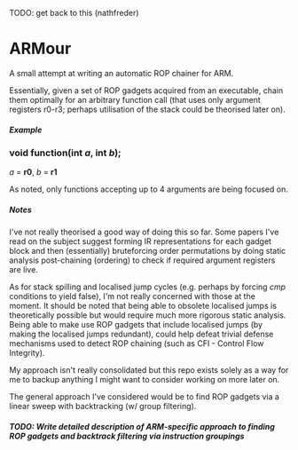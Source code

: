 
TODO: get back to this (nathfreder)

# ARMour
A small attempt at writing an automatic ROP chainer for ARM.

Essentially, given a set of ROP gadgets acquired from an executable, chain them optimally for an arbitrary function call (that uses only argument registers r0-r3; perhaps utilisation of the stack could be theorised later on).

##### Example
### void function(int _a_, int _b_);
_a_ = **r0**, _b_ = **r1**

As noted, only functions accepting up to 4 arguments are being focused on.

##### Notes
I've not really theorised a good way of doing this so far. 
Some papers I've read on the subject suggest forming IR representations for each gadget block and then (essentially) bruteforcing order permutations by doing static analysis post-chaining (ordering) to check if required argument registers are live.

As for stack spilling and localised jump cycles (e.g. perhaps by forcing _cmp_ conditions to yield false), I'm not really concerned with those at the moment. It should be noted that being able to obsolete localised jumps is theoretically possible but would require much more rigorous static analysis. Being able to make use ROP gadgets that include localised jumps (by making the localised jumps redundant), could help defeat trivial defense mechanisms used to detect ROP chaining (such as CFI - Control Flow Integrity).

My approach isn't really consolidated but this repo exists solely as a way for me to backup anything I might want to consider working on more later on.

The general approach I've considered would be to find ROP gadgets via a linear sweep with backtracking (w/ group filtering). 

##### TODO: Write detailed description of ARM-specific approach to finding ROP gadgets and backtrack filtering via instruction groupings

